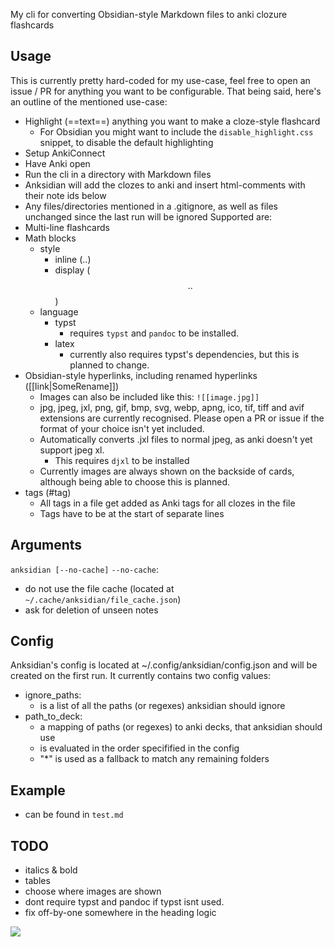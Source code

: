 My cli for converting Obsidian-style Markdown files to anki clozure flashcards

## Usage

This is currently pretty hard-coded for my use-case, feel free to open an issue / PR for anything you want to be configurable.
That being said, here's an outline of the mentioned use-case:

- Highlight (==text==) anything you want to make a cloze-style flashcard
  - For Obsidian you might want to include the `disable_highlight.css` snippet, to disable the default highlighting
- Setup AnkiConnect
- Have Anki open
- Run the cli in a directory with Markdown files
- Anksidian will add the clozes to anki and insert html-comments with their note ids below
- Any files/directories mentioned in a .gitignore, as well as files unchanged since the last run will be ignored
Supported are:
- Multi-line flashcards
- Math blocks
  - style
    - inline ($..$)
    - display ($$..$$)
  - language
    - typst
      - requires `typst` and `pandoc` to be installed.
    - latex
      - currently also requires typst's dependencies, but this is planned to change.
- Obsidian-style hyperlinks, including renamed hyperlinks ([[link|SomeRename]])
  - Images can also be included like this: `![[image.jpg]]`
  - jpg, jpeg, jxl, png, gif, bmp, svg, webp, apng, ico, tif, tiff and avif extensions are currently recognised. Please open a PR or issue if the format of your choice isn't yet included.
  - Automatically converts .jxl files to normal jpeg, as anki doesn't yet support jpeg xl.
    - This requires `djxl` to be installed
  - Currently images are always shown on the backside of cards, although being able to choose this is planned.
- tags (#tag)
  - All tags in a file get added as Anki tags for all clozes in the file
  - Tags have to be at the start of separate lines

## Arguments

`anksidian [--no-cache]`
`--no-cache`:

- do not use the file cache (located at `~/.cache/anksidian/file_cache.json`)
- ask for deletion of unseen notes

## Config

Anksidian's config is located at ~/.config/anksidian/config.json and will be created on the first run.
It currently contains two config values:

- ignore_paths:
  - is a list of all the paths (or regexes) anksidian should ignore
- path_to_deck:
  - a mapping of paths (or regexes) to anki decks, that anksidian should use
  - is evaluated in the order specifified in the config
  - "*" is used as a fallback to match any remaining folders

## Example

- can be found in `test.md`

## TODO

- italics & bold
- tables
- choose where images are shown
- dont require typst and pandoc if typst isnt used.
- fix off-by-one somewhere in the heading logic

![](https://brainmade.org/black-logo.svg)
